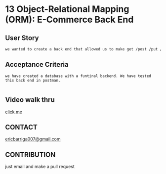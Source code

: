 # 13 Object-Relational Mapping (ORM): E-Commerce Back End


## User Story

```md
we wanted to create a back end that allowed us to make get /post /put /delete requests
```

## Acceptance Criteria


```
we have created a database with a funtinal backend. We have tested this back end in postman. 


```

## Video walk thru

[click me ](https://youtu.be/TMlSmDOr2w0)



## CONTACT 

ericbarriga007@gmail.com


## CONTRIBUTION

just email and make a pull request 
